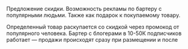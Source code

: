 Предложение скидки. Возможность рекламы по бартеру с популярными людьми. Также как подарок к покупаемому товару.

Определенный товар раскупается со скидкой через промокод от популярного человека.
Бартер с блогерами в 10-50К подписчиков работает — продажи происходят сразу при размещении и после 